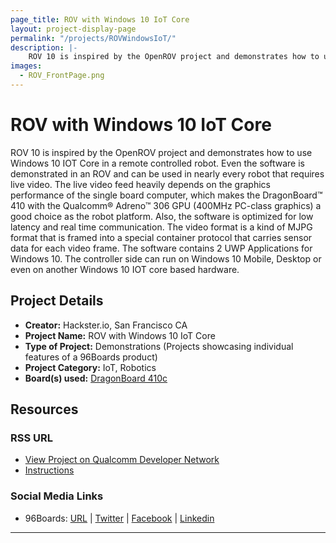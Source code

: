 ```yaml
---
page_title: ROV with Windows 10 IoT Core
layout: project-display-page
permalink: "/projects/ROVWindowsIoT/"
description: |-
    ROV 10 is inspired by the OpenROV project and demonstrates how to use Windows 10 IOT Core in a remote controlled robot. Even the software is demonstrated in an ROV and can be used in nearly every robot that requires live video.
images:
  - ROV_FrontPage.png
---
```

# ROV with Windows 10 IoT Core

ROV 10 is inspired by the OpenROV project and demonstrates how to use Windows 10 IOT Core in a remote controlled robot. Even the software is demonstrated in an ROV and can be used in nearly every robot that requires live video. The live video feed
heavily depends on the graphics performance of the single board computer, which makes the DragonBoard™ 410 with the Qualcomm® Adreno™ 306 GPU (400MHz PC-class graphics) a good choice as the robot platform.
Also, the software is optimized for low latency and real time communication. The video format is a kind of MJPG format that is framed into a special container protocol that carries sensor data for each video frame. The software contains 2 UWP
Applications for Windows 10. The controller side can run on Windows 10 Mobile, Desktop or even on another Windows 10 IOT core based hardware.

## Project Details

- **Creator:** Hackster.io, San Francisco CA
- **Project Name:** ROV with Windows 10 IoT Core
- **Type of Project:** Demonstrations (Projects showcasing individual features of a 96Boards product)
- **Project Category:** IoT, Robotics
- **Board(s) used:** [DragonBoard 410c](http://www.96boards.org/product/dragonboard410c/)

## Resources

### RSS URL

- [View Project on Qualcomm Developer Network](https://developer.qualcomm.com/project/rov-windows-10-iot-core)
- [Instructions](https://www.hackster.io/rov10/windows-10-iot-core-rov-1fd752?ref=search&ref_id=DragonBoard&offset=3)

### Social Media Links

- 96Boards: [URL](http://www.96boards.org/) &#124; [Twitter](https://twitter.com/96boards) &#124; [Facebook](https://www.facebook.com/96Boards) &#124; [Linkedin](https://www.linkedin.com/showcase/6637095/)


***
